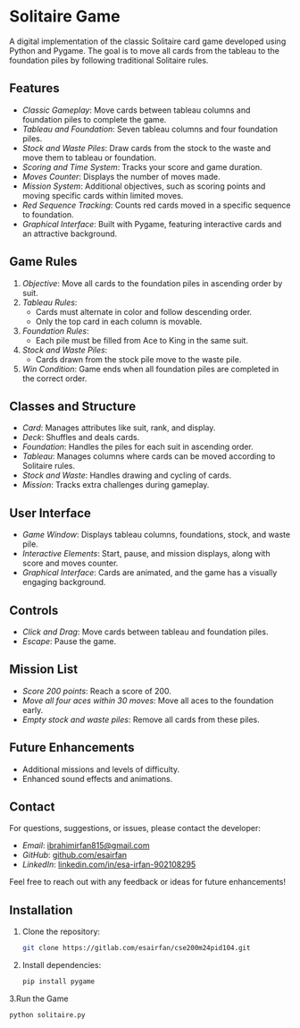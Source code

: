 # Solitaire Game

A digital implementation of the classic Solitaire card game developed using Python and Pygame. The goal is to move all cards from the tableau to the foundation piles by following traditional Solitaire rules.

## Features

- *Classic Gameplay*: Move cards between tableau columns and foundation piles to complete the game.
- *Tableau and Foundation*: Seven tableau columns and four foundation piles.
- *Stock and Waste Piles*: Draw cards from the stock to the waste and move them to tableau or foundation.
- *Scoring and Time System*: Tracks your score and game duration.
- *Moves Counter*: Displays the number of moves made.
- *Mission System*: Additional objectives, such as scoring points and moving specific cards within limited moves.
- *Red Sequence Tracking*: Counts red cards moved in a specific sequence to foundation.
- *Graphical Interface*: Built with Pygame, featuring interactive cards and an attractive background.

## Game Rules

1. *Objective*: Move all cards to the foundation piles in ascending order by suit.
2. *Tableau Rules*:
   - Cards must alternate in color and follow descending order.
   - Only the top card in each column is movable.
3. *Foundation Rules*:
   - Each pile must be filled from Ace to King in the same suit.
4. *Stock and Waste Piles*:
   - Cards drawn from the stock pile move to the waste pile.
5. *Win Condition*: Game ends when all foundation piles are completed in the correct order.

## Classes and Structure

- *Card*: Manages attributes like suit, rank, and display.
- *Deck*: Shuffles and deals cards.
- *Foundation*: Handles the piles for each suit in ascending order.
- *Tableau*: Manages columns where cards can be moved according to Solitaire rules.
- *Stock and Waste*: Handles drawing and cycling of cards.
- *Mission*: Tracks extra challenges during gameplay.

## User Interface

- *Game Window*: Displays tableau columns, foundations, stock, and waste pile.
- *Interactive Elements*: Start, pause, and mission displays, along with score and moves counter.
- *Graphical Interface*: Cards are animated, and the game has a visually engaging background.

## Controls

- *Click and Drag*: Move cards between tableau and foundation piles.
- *Escape*: Pause the game.

## Mission List

- *Score 200 points*: Reach a score of 200.
- *Move all four aces within 30 moves*: Move all aces to the foundation early.
- *Empty stock and waste piles*: Remove all cards from these piles.

## Future Enhancements

- Additional missions and levels of difficulty.
- Enhanced sound effects and animations.

## Contact

For questions, suggestions, or issues, please contact the developer:

- *Email*: [ibrahimirfan815@gmail.com](mailto:ibrahimirfan815@gmail.com)
- *GitHub*: [github.com/esairfan](https://github.com/esairfan)
- *LinkedIn*: [linkedin.com/in/esa-irfan-902108295](https://www.linkedin.com/in/esa-irfan-902108295)

Feel free to reach out with any feedback or ideas for future enhancements!
## Installation

1. Clone the repository:
   ```bash
   git clone https://gitlab.com/esairfan/cse200m24pid104.git
   
2. Install dependencies:
   ```bash
   pip install pygame

3.Run the Game 
   ```bash
   python solitaire.py

